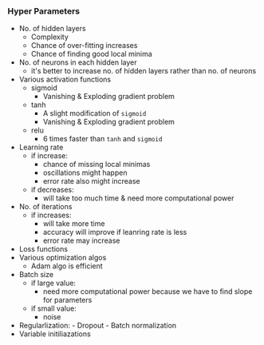 ### Hyper Parameters
  * No. of hidden layers
      - Complexity
      - Chance of over-fitting increases
      - Chance of finding good local minima
  * No. of neurons in each hidden layer
      - it's better to increase no. of hidden layers rather than no. of neurons
  * Various activation functions
      - sigmoid
          * Vanishing & Exploding gradient problem
      - tanh
          * A slight modification of `sigmoid`
          * Vanishing & Exploding gradient problem
      - relu
          * 6 times faster than `tanh` and `sigmoid`
  * Learning rate
       - if increase:
           * chance of missing local minimas
           * oscillations might happen
           * error rate also might increase
       - if decreases:
           * will take too much time & need more computational power
  * No. of iterations
       - if increases:
           * will take more time
           * accuracy will improve if leanring rate is less
           * error rate may increase
  * Loss functions
  * Various optimization algos
       - Adam algo is efficient
  * Batch size
       - if large value:
          * need more computational power because we have to find slope for parameters
       - if small value:
          * noise
  * Regularlization:
        - Dropout
        - Batch normalization
  * Variable initiliazations
  
       
